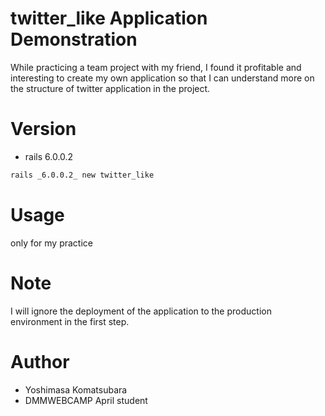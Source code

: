 # twitter_like Application Demonstration
 
While practicing a team project with my friend, I found it profitable and interesting to create my own application
so that I can understand more on the structure of twitter application in the project.

# Version
 
* rails 6.0.0.2
 
```bash
rails _6.0.0.2_ new twitter_like
```
 
# Usage
 
only for my practice
 
# Note
 
I will ignore the deployment of the application to the production environment
in the first step.
 
# Author
 
* Yoshimasa Komatsubara
* DMMWEBCAMP April student
